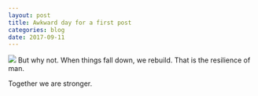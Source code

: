 ```yaml
---
layout: post
title: Awkward day for a first post
categories: blog
date: 2017-09-11
---
```

<img src="{{ site.baseurl }}/images/fulls/newgroundzero.jpg" class="fit image">
But why not. When things fall down, we rebuild. That is the resilience of man. 

Together we are stronger.